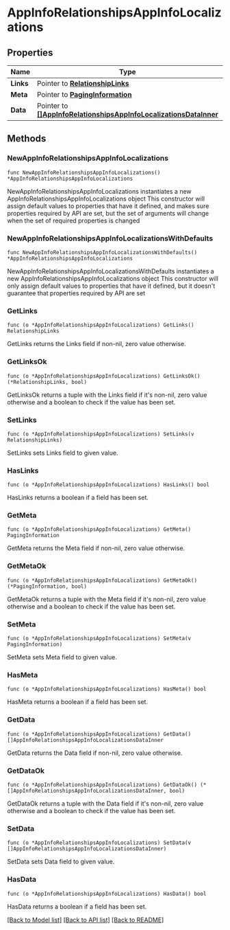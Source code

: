 # AppInfoRelationshipsAppInfoLocalizations

## Properties

Name | Type | Description | Notes
------------ | ------------- | ------------- | -------------
**Links** | Pointer to [**RelationshipLinks**](RelationshipLinks.md) |  | [optional] 
**Meta** | Pointer to [**PagingInformation**](PagingInformation.md) |  | [optional] 
**Data** | Pointer to [**[]AppInfoRelationshipsAppInfoLocalizationsDataInner**](AppInfoRelationshipsAppInfoLocalizationsDataInner.md) |  | [optional] 

## Methods

### NewAppInfoRelationshipsAppInfoLocalizations

`func NewAppInfoRelationshipsAppInfoLocalizations() *AppInfoRelationshipsAppInfoLocalizations`

NewAppInfoRelationshipsAppInfoLocalizations instantiates a new AppInfoRelationshipsAppInfoLocalizations object
This constructor will assign default values to properties that have it defined,
and makes sure properties required by API are set, but the set of arguments
will change when the set of required properties is changed

### NewAppInfoRelationshipsAppInfoLocalizationsWithDefaults

`func NewAppInfoRelationshipsAppInfoLocalizationsWithDefaults() *AppInfoRelationshipsAppInfoLocalizations`

NewAppInfoRelationshipsAppInfoLocalizationsWithDefaults instantiates a new AppInfoRelationshipsAppInfoLocalizations object
This constructor will only assign default values to properties that have it defined,
but it doesn't guarantee that properties required by API are set

### GetLinks

`func (o *AppInfoRelationshipsAppInfoLocalizations) GetLinks() RelationshipLinks`

GetLinks returns the Links field if non-nil, zero value otherwise.

### GetLinksOk

`func (o *AppInfoRelationshipsAppInfoLocalizations) GetLinksOk() (*RelationshipLinks, bool)`

GetLinksOk returns a tuple with the Links field if it's non-nil, zero value otherwise
and a boolean to check if the value has been set.

### SetLinks

`func (o *AppInfoRelationshipsAppInfoLocalizations) SetLinks(v RelationshipLinks)`

SetLinks sets Links field to given value.

### HasLinks

`func (o *AppInfoRelationshipsAppInfoLocalizations) HasLinks() bool`

HasLinks returns a boolean if a field has been set.

### GetMeta

`func (o *AppInfoRelationshipsAppInfoLocalizations) GetMeta() PagingInformation`

GetMeta returns the Meta field if non-nil, zero value otherwise.

### GetMetaOk

`func (o *AppInfoRelationshipsAppInfoLocalizations) GetMetaOk() (*PagingInformation, bool)`

GetMetaOk returns a tuple with the Meta field if it's non-nil, zero value otherwise
and a boolean to check if the value has been set.

### SetMeta

`func (o *AppInfoRelationshipsAppInfoLocalizations) SetMeta(v PagingInformation)`

SetMeta sets Meta field to given value.

### HasMeta

`func (o *AppInfoRelationshipsAppInfoLocalizations) HasMeta() bool`

HasMeta returns a boolean if a field has been set.

### GetData

`func (o *AppInfoRelationshipsAppInfoLocalizations) GetData() []AppInfoRelationshipsAppInfoLocalizationsDataInner`

GetData returns the Data field if non-nil, zero value otherwise.

### GetDataOk

`func (o *AppInfoRelationshipsAppInfoLocalizations) GetDataOk() (*[]AppInfoRelationshipsAppInfoLocalizationsDataInner, bool)`

GetDataOk returns a tuple with the Data field if it's non-nil, zero value otherwise
and a boolean to check if the value has been set.

### SetData

`func (o *AppInfoRelationshipsAppInfoLocalizations) SetData(v []AppInfoRelationshipsAppInfoLocalizationsDataInner)`

SetData sets Data field to given value.

### HasData

`func (o *AppInfoRelationshipsAppInfoLocalizations) HasData() bool`

HasData returns a boolean if a field has been set.


[[Back to Model list]](../README.md#documentation-for-models) [[Back to API list]](../README.md#documentation-for-api-endpoints) [[Back to README]](../README.md)


